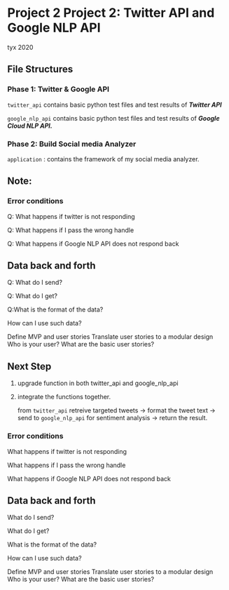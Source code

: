 # Project 2 Project 2: Twitter API and Google NLP API

tyx 2020


## File Structures

### Phase 1: Twitter & Google API

`twitter_api` contains basic python test files and test results of ***Twitter API***

`google_nlp_api` contains basic python test files and test results of ***Google Cloud NLP API.*** 



### Phase 2: Build Social media Analyzer
`application` : contains the framework of my social media analyzer.



## Note:

### Error conditions

Q: What happens if twitter is not responding

Q: What happens if I pass the wrong handle

Q: What happens if Google NLP API does not respond back

## Data back and forth

Q: What do I send?

Q: What do I get?

Q:What is the format of the data?

How can I use such data?


Define MVP and user stories
Translate user stories to a modular design
Who is your user?
What are the basic user stories?



## Next Step

1. upgrade function in both twitter_api and google_nlp_api

2. integrate the functions together. 

   from `twitter_api` retreive targeted tweets -> format the tweet text -> send to `google_nlp_api` for sentiment analysis -> return the result. 





### Error conditions

What happens if twitter is not responding

What happens if I pass the wrong handle

What happens if Google NLP API does not respond back

## Data back and forth

What do I send?

What do I get?

What is the format of the data?

How can I use such data?


Define MVP and user stories
Translate user stories to a modular design
Who is your user?
What are the basic user stories?
